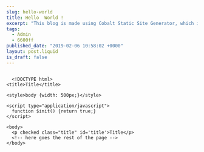 ```yaml
---
slug: hello-world
title: Hello  World !
excerpt: "This blog is made using Cobalt Static Site Generator, which is powered by RUST. It is an awesome new language that you should checkout. Want one for yourself ? Let me guide you"
tags:
  - Admin
  - 6600ff
published_date: "2019-02-06 10:58:02 +0000"
layout: post.liquid
is_draft: false
---
```

<pre><code class="html">
  &lt;!DOCTYPE html&gt;<br/>&lt;title&gt;Title&lt;/title&gt;<br/><br/>&lt;style&gt;body {width: 500px;}&lt;/style&gt;<br/><br/>&lt;script type=&quot;application/javascript&quot;&gt;<br/>  function $init() {return true;}<br/>&lt;/script&gt;<br/><br/>&lt;body&gt;<br/>  &lt;p checked class=&quot;title&quot; id='title'&gt;Title&lt;/p&gt;<br/>  &lt;!-- here goes the rest of the page --&gt;<br/>&lt;/body&gt;
</code></pre>
